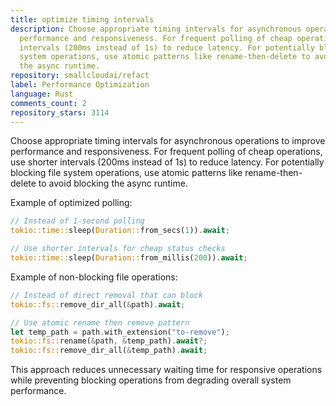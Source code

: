 ```yaml
---
title: optimize timing intervals
description: Choose appropriate timing intervals for asynchronous operations to improve
  performance and responsiveness. For frequent polling of cheap operations, use shorter
  intervals (200ms instead of 1s) to reduce latency. For potentially blocking file
  system operations, use atomic patterns like rename-then-delete to avoid blocking
  the async runtime.
repository: smallcloudai/refact
label: Performance Optimization
language: Rust
comments_count: 2
repository_stars: 3114
---
```


Choose appropriate timing intervals for asynchronous operations to improve performance and responsiveness. For frequent polling of cheap operations, use shorter intervals (200ms instead of 1s) to reduce latency. For potentially blocking file system operations, use atomic patterns like rename-then-delete to avoid blocking the async runtime.

Example of optimized polling:
```rust
// Instead of 1-second polling
tokio::time::sleep(Duration::from_secs(1)).await;

// Use shorter intervals for cheap status checks
tokio::time::sleep(Duration::from_millis(200)).await;
```

Example of non-blocking file operations:
```rust
// Instead of direct removal that can block
tokio::fs::remove_dir_all(&path).await;

// Use atomic rename then remove pattern
let temp_path = path.with_extension("to-remove");
tokio::fs::rename(&path, &temp_path).await?;
tokio::fs::remove_dir_all(&temp_path).await;
```

This approach reduces unnecessary waiting time for responsive operations while preventing blocking operations from degrading overall system performance.